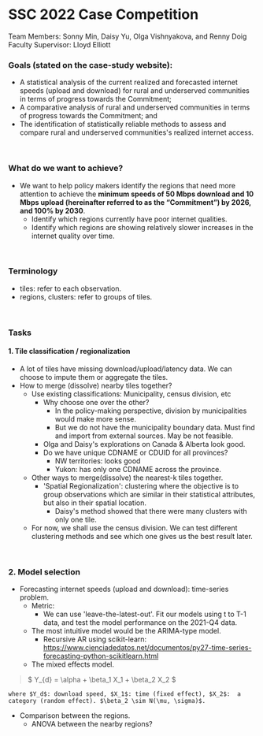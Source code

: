 # SSC 2022 Case Competition

Team Members: Sonny Min, Daisy Yu, Olga Vishnyakova, and Renny Doig  
Faculty Supervisor: Lloyd Elliott  


### Goals (stated on the case-study website):
* A statistical analysis of the current realized and forecasted internet speeds (upload and download) for rural and underserved communities in terms of progress towards the Commitment;
* A comparative analysis of rural and underserved communities in terms of progress towards the Commitment; and
* The identification of statistically reliable methods to assess and compare rural and underserved communities's realized internet access.

<br />


### What do we want to achieve?
* We want to help policy makers identify the regions that need more attention to achieve the **minimum speeds of 50 Mbps download and 10 Mbps upload (hereinafter referred to as the “Commitment”) by 2026, and 100% by 2030**. 
  * Identify which regions currently have poor internet qualities.
  * Identify which regions are showing relatively slower increases in the internet quality over time.

<br />

### Terminology
* tiles: refer to each observation.
* regions, clusters: refer to groups of tiles.

<br />


### Tasks

#### 1. Tile classification / regionalization
* A lot of tiles have missing download/upload/latency data. We can choose to impute them or aggregate the tiles.
* How to merge (dissolve) nearby tiles together?
  * Use existing classifications: Municipality, census division, etc
    * Why choose one over the other?
      * In the policy-making perspective, division by municipalities would make more sense.
      * But we do not have the municipality boundary data. Must find and import from external sources. May be not feasible. 
    * Olga and Daisy's explorations on Canada & Alberta look good.
    * Do we have unique CDNAME or CDUID for all provinces?
      * NW territories: looks good
      * Yukon: has only one CDNAME across the province.
  * Other ways to merge(dissolve) the nearest-k tiles together.
    * 'Spatial Regionalization': clustering where the objective is to group observations which are similar in their statistical attributes, but also in their spatial location.
      * Daisy's method showed that there were many clusters with only one tile.
  * For now, we shall use the census division. We can test different clustering methods and see which one gives us the best result later.
  

<br />

### 2. Model selection
* Forecasting internet speeds (upload and download): time-series problem.
  * Metric:
    * We can use 'leave-the-latest-out'. Fit our models using t to T-1 data, and test the model performance on the 2021-Q4 data.
  * The most intuitive model would be the ARIMA-type model.
    * Recursive AR using scikit-learn: https://www.cienciadedatos.net/documentos/py27-time-series-forecasting-python-scikitlearn.html
  * The mixed effects model.
>    $ Y_{d} = \alpha + \beta_1 X_1 + \beta_2 X_2 $

    where $Y_d$: download speed, $X_1$: time (fixed effect), $X_2$:  a category (random effect). $\beta_2 \sim N(\mu, \sigma)$.
* Comparison between the regions.
  * ANOVA between the nearby regions?
